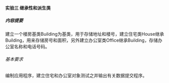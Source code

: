 **实验三 继承性和派生类**

##### 内容提要

建立一个楼房基类Building为基类，用于存储地址和楼号，建立住宅类House继承Building，用来存储房号和面积，另外建立办公室类Office继承Building，存储办公室名称和电话号码。

###### 基本要求

编制应用程序，建立住宅和办公室对象测试之并输出有关数据提交程序。